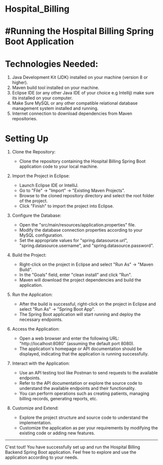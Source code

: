 # Hospital_Billing

 
#Running the Hospital Billing Spring Boot Application
 ===================================================

Technologies Needed:
===================
1) Java Development Kit (JDK) installed on your machine (version 8 or higher).
2) Maven build tool installed on your machine.
3) Eclipse IDE (or any other Java IDE of your choice e.g Intellij) make sure its installed on your computer.
4) Make Sure MySQL or any other compatible relational database management system installed and running.
5) Internet connection to download dependencies from Maven repositories.

Setting Up 
=========

1) Clone the Repository:
   - Clone the repository containing the Hospital Billing Spring Boot application code to your local machine.

2) Import the Project in Eclipse:
   - Launch Eclipse IDE or IntelliJ.
   - Go to "File" -> "Import" -> "Existing Maven Projects".
   - Browse to the cloned repository directory and select the root folder of the project.
   - Click "Finish" to import the project into Eclipse.
   

3) Configure the Database:
   - Open the "src/main/resources/application.properties" file.
   - Modify the database connection properties according to your MySQL configuration.
   - Set the appropriate values for "spring.datasource.url", "spring.datasource.username", and "spring.datasource.password".

4) Build the Project:
   - Right-click on the project in Eclipse and select "Run As" -> "Maven Build".
   - In the "Goals" field, enter "clean install" and click "Run".
   - Maven will download the project dependencies and build the application.

5) Run the Application:
   - After the build is successful, right-click on the project in Eclipse and select "Run As" -> "Spring Boot App".
   - The Spring Boot application will start running and deploy the necessary endpoints.

6) Access the Application:
   - Open a web browser and enter the following URL: "http://localhost:8080" (assuming the default port 8080).
   - The application's homepage or API documentation should be displayed, indicating that the application is running successfully.

7) Interact with the Application:
   - Use an API testing tool like Postman to send requests to the available endpoints.
   - Refer to the API documentation or explore the source code to understand the available endpoints and their functionality.
   - You can perform operations such as creating patients, managing billing records, generating reports, etc.

8) Customize and Extend:
   - Explore the project structure and source code to understand the implementation.
   - Customize the application as per your requirements by modifying the existing code or adding new features.

------------------------------------------------------------------------------------------------------------------------

C'est tout! You have successfully set up and run the Hospital Billing Backend Spring Boot application. Feel free to explore and use the application according to your needs.

